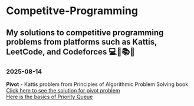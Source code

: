 # Competitve-Programming
My solutions to competitive programming problems from platforms such as Kattis, LeetCode, and Codeforces 💻🚀📚✅
-------------------------------------------------------------------------------------------------------------------


### 2025-08-14
**Pivot** - Kattis problem from Principles of Algorithmic Problem Solving book  
[Click here to see the solution for pivot problem](https://github.com/FaisalDev09/Competitve-programming/blob/main/privot.py)  
[Here is the basics of Priority Queue](https://github.com/FaisalDev09/Competitve-programming/blob/main/priority_queue.py)

